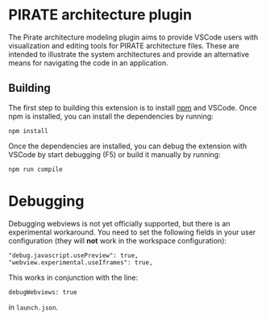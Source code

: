 # PIRATE architecture plugin

The Pirate architecture modeling plugin aims to provide VSCode users
with visualization and editing tools for PIRATE architecture files.
These are intended to illustrate the system architectures and provide
an alternative means for navigating the code in an application.

## Building

The first step to building this extension is to install [npm](https://www.npmjs.com/)
and VSCode.  Once npm is installed, you can install the dependencies by running:

```
npm install
```

Once the dependencies are installed, you can debug the extension with VSCode by
start debugging (F5) or build it manually by running:

```
npm run compile
```

# Debugging

Debugging webviews is not yet officially supported, but there is an
experimental workaround. You need to set the following fields in your user
configuration (they will **not** work in the workspace configuration):

```
"debug.javascript.usePreview": true,
"webview.experimental.useIframes": true,
```

This works in conjunction with the line:

```
debugWebviews: true
```

in `launch.json`.
